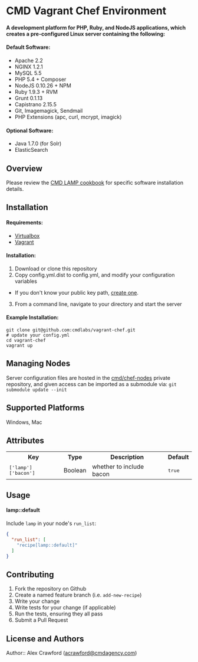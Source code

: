 # CMD Vagrant Chef Environment

#### A development platform for PHP, Ruby, and NodeJS applications, which creates a pre-configured Linux server containing the following:

#### Default Software:

- Apache 2.2
- NGINX 1.2.1
- MySQL 5.5
- PHP 5.4 + Composer
- NodeJS 0.10.26 + NPM
- Ruby 1.9.3 + RVM
- Grunt 0.1.13
- Capistrano 2.15.5
- Git, Imagemagick, Sendmail
- PHP Extensions (apc, curl, mcrypt, imagick)

#### Optional Software:

- Java 1.7.0 (for Solr)
- ElasticSearch

## Overview

Please review the [CMD LAMP cookbook](https://github.com/cmd-cookbooks/lamp) for specific software installation details.

## Installation

#### Requirements:

- [Virtualbox](https://www.virtualbox.org/)
- [Vagrant](http://www.vagrantup.com/)

#### Installation:

1. Download or clone this repository
2. Copy config.yml.dist to config.yml, and modify your configuration variables
  - If you don't know your public key path, [create one](https://help.github.com/articles/generating-ssh-keys).
3. From a command line, navigate to your directory and start the server

#### Example Installation:

```
git clone git@github.com:cmdlabs/vagrant-chef.git
# update your config.yml
cd vagrant-chef
vagrant up
```

## Managing Nodes

Server configuration files are hosted in the [cmd/chef-nodes](/cmd/chef-nodes) private repository,
and given access can be imported as a submodule via: `git submodule update --init`

## Supported Platforms

Windows, Mac

## Attributes

<table>
  <tr>
    <th>Key</th>
    <th>Type</th>
    <th>Description</th>
    <th>Default</th>
  </tr>
  <tr>
    <td><tt>['lamp']['bacon']</tt></td>
    <td>Boolean</td>
    <td>whether to include bacon</td>
    <td><tt>true</tt></td>
  </tr>
</table>

## Usage

#### lamp::default

Include `lamp` in your node's `run_list`:

```json
{
  "run_list": [
    "recipe[lamp::default]"
  ]
}
```

## Contributing

1. Fork the repository on Github
2. Create a named feature branch (i.e. `add-new-recipe`)
3. Write your change
4. Write tests for your change (if applicable)
5. Run the tests, ensuring they all pass
6. Submit a Pull Request

## License and Authors

Author:: Alex Crawford (acrawford@cmdagency.com)
